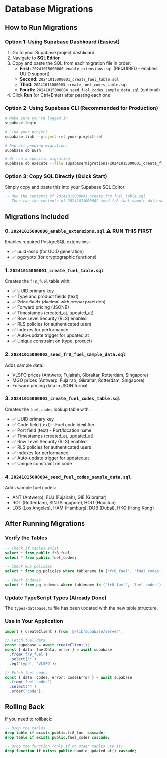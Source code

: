 # Database Migrations

## How to Run Migrations

### Option 1: Using Supabase Dashboard (Easiest)

1. Go to your Supabase project dashboard
2. Navigate to **SQL Editor**
3. Copy and paste the SQL from each migration file in order:
   - **First:** `20241015000000_enable_extensions.sql` (REQUIRED - enables UUID support)
   - **Second:** `20241015000001_create_fuel_table.sql`
   - **Third:** `20241015000003_create_fuel_codes_table.sql`
   - **Fourth:** `20241015000004_seed_fuel_codes_sample_data.sql` (optional)
4. Click **Run** (or Ctrl+Enter) after pasting each one

### Option 2: Using Supabase CLI (Recommended for Production)

```bash
# Make sure you're logged in
supabase login

# Link your project
supabase link --project-ref your-project-ref

# Run all pending migrations
supabase db push

# Or run a specific migration
supabase db execute --file supabase/migrations/20241015000001_create_fr8_fuel_table.sql
```

### Option 3: Copy SQL Directly (Quick Start)

Simply copy and paste this into your Supabase SQL Editor:

```sql
-- Run the contents of 20241015000001_create_fr8_fuel_table.sql
-- Then run the contents of 20241015000002_seed_fr8_fuel_sample_data.sql
```

## Migrations Included

### 0. `20241015000000_enable_extensions.sql` ⚠️ RUN THIS FIRST
Enables required PostgreSQL extensions:
- ✅ uuid-ossp (for UUID generation)
- ✅ pgcrypto (for cryptographic functions)

### 1. `20241015000001_create_fuel_table.sql`
Creates the `fr8_fuel` table with:
- ✅ UUID primary key
- ✅ Type and product fields (text)
- ✅ Price fields (decimal with proper precision)
- ✅ Forward pricing (JSONB)
- ✅ Timestamps (created_at, updated_at)
- ✅ Row Level Security (RLS) enabled
- ✅ RLS policies for authenticated users
- ✅ Indexes for performance
- ✅ Auto-update trigger for updated_at
- ✅ Unique constraint on (type, product)

### 2. `20241015000002_seed_fr8_fuel_sample_data.sql`
Adds sample data:
- VLSFO prices (Antwerp, Fujairah, Gibraltar, Rotterdam, Singapore)
- MGO prices (Antwerp, Fujairah, Gibraltar, Rotterdam, Singapore)
- Forward pricing data in JSON format

### 3. `20241015000003_create_fuel_codes_table.sql`
Creates the `fuel_codes` lookup table with:
- ✅ UUID primary key
- ✅ Code field (text) - Fuel code identifier
- ✅ Port field (text) - Port/location name
- ✅ Timestamps (created_at, updated_at)
- ✅ Row Level Security (RLS) enabled
- ✅ RLS policies for authenticated users
- ✅ Indexes for performance
- ✅ Auto-update trigger for updated_at
- ✅ Unique constraint on code

### 4. `20241015000004_seed_fuel_codes_sample_data.sql`
Adds sample fuel codes:
- ANT (Antwerp), FUJ (Fujairah), GIB (Gibraltar)
- ROT (Rotterdam), SIN (Singapore), HOU (Houston)
- LOS (Los Angeles), HAM (Hamburg), DUB (Dubai), HKG (Hong Kong)

## After Running Migrations

### Verify the Tables

```sql
-- Check if tables exist
select * from public.fr8_fuel;
select * from public.fuel_codes;

-- Check RLS policies
select * from pg_policies where tablename in ('fr8_fuel', 'fuel_codes');

-- Check indexes
select * from pg_indexes where tablename in ('fr8_fuel', 'fuel_codes');
```

### Update TypeScript Types (Already Done)

The `types/database.ts` file has been updated with the new table structure.

### Use in Your Application

```typescript
import { createClient } from '@/lib/supabase/server';

// Fetch fuel data
const supabase = await createClient();
const { data: fuelData, error } = await supabase
  .from('fr8_fuel')
  .select('*')
  .eq('type', 'VLSFO');

// Fetch fuel codes
const { data: codes, error: codesError } = await supabase
  .from('fuel_codes')
  .select('*')
  .order('code');
```

## Rolling Back

If you need to rollback:

```sql
-- Drop the tables
drop table if exists public.fr8_fuel cascade;
drop table if exists public.fuel_codes cascade;

-- Drop the function (only if no other tables use it)
drop function if exists public.handle_updated_at() cascade;
```

